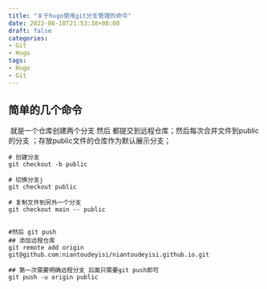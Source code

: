 ```yaml
---
title: "关于hugo使用git分支管理的命令"
date: 2022-06-18T21:53:38+08:00
draft: false
categories:
- Git
- Hugo
tags:
- Hugo
- Git
---
```


## 简单的几个命令	 

​	就是一个仓库创建两个分支 然后 都提交到远程仓库；然后每次合并文件到public的分支 ；存放public文件的仓库作为默认展示分支； 

```shell
# 创建分支
git checkout -b public

# 切换分支j
git checkout public 

# 复制文件到另外一个分支
git checkout main -- public


#然后 git push 
## 添加远程仓库
git remote add origin git@github.com:niantoudeyisi/niantoudeyisi.github.io.git

## 第一次需要明确远程分支 后面只需要git push即可
git push -u origin public

```

